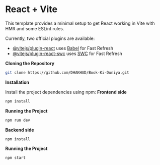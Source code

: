 # React + Vite

This template provides a minimal setup to get React working in Vite with HMR and some ESLint rules.

Currently, two official plugins are available:

- [@vitejs/plugin-react](https://github.com/vitejs/vite-plugin-react/blob/main/packages/plugin-react/README.md) uses [Babel](https://babeljs.io/) for Fast Refresh
- [@vitejs/plugin-react-swc](https://github.com/vitejs/vite-plugin-react-swc) uses [SWC](https://swc.rs/) for Fast Refresh




**Cloning the Repository**

```bash
git clone https://github.com/DHAKHAD/Book-Ki-Duniya.git
```

**Installation**

Install the project dependencies using npm:
**Frontend side**

```bash
npm install
```
**Running the Project**

```bash
npm run dev
```
**Backend side**

```bash
npm install
```
**Running the Project**

```bash
npm start
```

